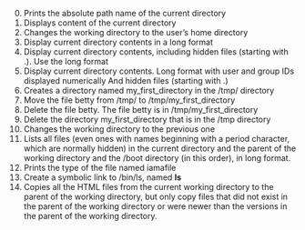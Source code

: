 0.	Prints the absolute path name of the current directory
1.	Displays content of the current directory
2.	Changes the working directory to the user’s home directory
3.	Display current directory contents in a long format
4.	Display current directory contents, including hidden files (starting with .). Use the long format
5.	Display current directory contents.
	Long format
	with user and group IDs displayed numerically
	And hidden files (starting with .)
6.	Creates a directory named my_first_directory in the /tmp/ directory
7.	Move the file betty from /tmp/ to /tmp/my_first_directory
8.	Delete the file betty.
	The file betty is in /tmp/my_first_directory
9.	Delete the directory my_first_directory that is in the /tmp directory
10.	Changes the working directory to the previous one
11.	Lists all files (even ones with names beginning with a period character, which are normally hidden) in the current directory and the parent of the working directory	    and the /boot directory (in this order), in long format.
12.	Prints the type of the file named iamafile
13.	Create a symbolic link to /bin/ls, named __ls__
14.	Copies all the HTML files from the current working directory to the parent of the working directory, but only copy files that did not exist in the parent of the working directory or were newer than the versions in the parent of the working directory.
